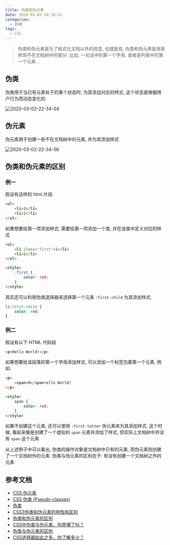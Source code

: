 ```yaml
---
title: 伪类和伪元素
date: 2020-03-03 20:10:31
categories:
  - 前端
tags:
  - CSS
---
```


> 伪类和伪元素是为了格式化文档以外的信息, 也就是说, 伪类和伪元素是用来修饰不在文档树中的部分. 比如, 一句话中的第一个字母, 或者是列表中的第一个元素...

## 伪类

伪类用于当已有元素处于的某个状态时, 为其添加对应的样式, 这个状态是根据用户行为而动态变化的.

![2020-03-02-22-34-04](http://handle-note-img.niubishanshan.top/2020-03-02-22-34-04.png)

## 伪元素

伪元素用于创建一些不在文档树中的元素, 并为其添加样式

![2020-03-02-22-34-56](http://handle-note-img.niubishanshan.top/2020-03-02-22-34-56.png)

## 伪类和伪元素的区别

### 例一

假设有这样的 html 片段

```html
<ul>
    <li>1</li>
    <li>2</li>
</ul>
```

如果想要给第一项添加样式, 需要给第一项添加一个类, 并在该类中定义对应的样式

```html
<ul>
    <li class="first">1</li>
    <li>2</li>
</ul>

<style>
    .first {
        color: red;
    }
</style>
```

其实还可以利用伪类选择器来选择第一个元素 `:first-child` 为其添加样式.

```css
li:first-child {
    color: red;
}
```

### 例二

假设有以下 HTML 代码段

```html
<p>Hello World!</p>
```

如果想要给该段落的第一个字母添加样式, 可以添加一个标签包裹第一个元素, 例如:

```html
<p>
    <span>H</span>ello World!
</p>

<style>
    span {
        color: red;
    }
</style>
```

如果不创建这个元素, 还可以使用 `:first-letter` 伪元素来为其添加样式. 这个时候, 看起来像是创建了一个虚拟的 `span` 元素并添加了样式, 但实际上文档树中并没有 `span` 这个元素

从上述例子中可以看出, 伪类的操作对象是文档树中已有的元素, 而伪元素则创建了一个文档树外的元素. 伪类与伪元素的区别在于: 有没有创建一个文档树之外的元素

## 参考文档

- [CSS 伪元素](https://www.w3school.com.cn/css/css_pseudo_elements.asp)
- [CSS 伪类 (Pseudo-classes)](https://www.w3school.com.cn/css/css_pseudo_classes.asp)
- [伪类](https://developer.mozilla.org/zh-CN/docs/Web/CSS/Pseudo-classes)
- [CSS3伪类和伪元素的特性和区别](https://www.cnblogs.com/ihardcoder/p/5294927.html)
- [伪类和伪元素的区别](https://blog.csdn.net/weixin_42420703/article/details/84863556)
- [CSS中伪类与伪元素，你弄懂了吗？](https://zhuanlan.zhihu.com/p/46909886)
- [伪类与伪元素的区别](https://www.cnblogs.com/ammyben/p/8012747.html)
- [CSS选择器如此之多，你了解多少？](http://www.javanx.cn/20180928/css-selector/)
